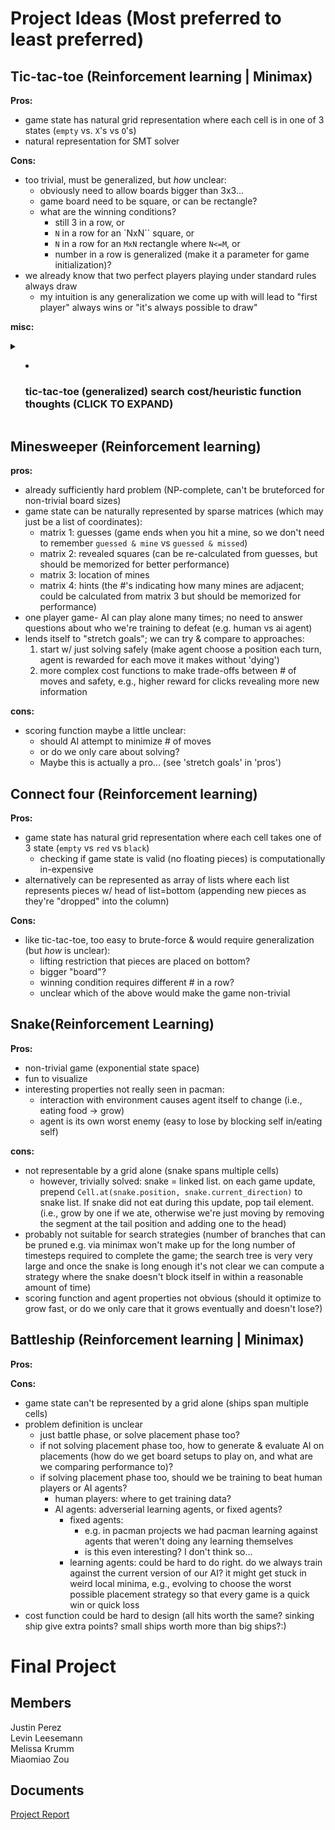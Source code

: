# Project Ideas (Most preferred to least preferred)
## Tic-tac-toe (Reinforcement learning | Minimax)

**Pros:**

* game state has natural grid representation where each cell is in one of 3 states (`empty` vs. `X`'s vs `O`'s)
* natural representation for SMT solver

**Cons:**

* too trivial, must be generalized, but *how* unclear:
  * obviously need to allow boards bigger than 3x3...
  * game board need to be square, or can be rectangle?
  * what are the winning conditions?
    * still 3 in a row, or
    * `N` in a row for an `NxN`` square, or
    * `N` in a row for an `MxN` rectangle where `N<=M`, or
    * number in a row is generalized (make it a parameter for game initialization)?
* we already know that two perfect players playing under standard rules always draw
  * my intuition is any generalization we come up with will lead to "first player" always wins or "it's always possible to draw"

**misc:**

<details>
<summary>
 <ul><li><h3>tic-tac-toe (generalized) search cost/heuristic function thoughts (CLICK TO EXPAND)</h3></li></ul>
</summary>

<strong> design </strong>
unclear depending on generalizations, but for NxN squares requiring N in a row to win, this seems reasonable:

```python
# "winnable combinations": the set of sets in which each subset is a minimal set of positions such that one player owning all of them leads to a non-draw terminal state
#   minimal meaning no element may be removed without changing the win-state
#   e.g., in standard tic-tac-toe, this is the rows, columns, and diagonals; there are 8 winnable combos in total
#   each of these is minimal because e.g. if you only owned the top 2 corners (removed the top middle position) then the top-row combination would no longer be a terminal state

def combos_containing(p: Position):
    """The set of all position combinations that can cause a terminal state."""
    return {c for c in Game.all_minimal_terminal_combinations if p in c}

def gross_points(player: Player):
    """
    Scoring function that optimizes for choosing positions that can win in more than one way.
    """
    # assign the same absolute value for all wins and losses regardless of how "close" the game was
    if lost(player, Game.board):  # losing is the worst possible state; negative infinity points
        return float('-inf')
    if won(player, Game.board):  # winning is best possible state; positive infinity points
        return float('inf')

    points = 0
    for p: Position in player.positions:
        for combo in [c for c in winnable_combinations if p in c]:  # consider each terminal state where P comes into play
            if not any (owned_by_opponent(position) for position in `winnable_combination`):  # no points if opponent blocked you
                points +=1
    return points

def net_score(players: tuple[Player, Player]):
    "zero-sum score suitable for minimax agents"
    return {
        player[0]: gross_points(player[0]) - gross_points(player[1]),
        player[1]: gross_points(player[1]) - gross_points(player[0])
    }
```

<strong> analysis </strong>

So basically, get 1 point for each winning combo that your play contributes to, but only if opponent isn't blocking
Example boards ((2x2) board where N=2 to win)
Gross Score (X): There are 3x winnable combos containing X's only position, so X gets 3 points. 
Gross Score (O): O has no positions, and therefore gets 0 points.
net_score('X'): 3
```
X | 
-----
  |
```

Gross Score: 2 for both players (1x winnable combo starting from (0,0); top-left to top-right is blocked for both players. Both players have 3 potentials combos, where 1 is blocked)
net_score('X'): 0
Suppose X is going next. X needs to decide which position to choose. Either position results in 'infinity' score (win). Both positions are equally good. The agent may break ties arbitrarily.
```
X | O
-----
  |  
```

Using above functions, a time-bounded minimax agent could perform IDS search on the state space to choose the best strategy it can within the time constraint given.

</details>

## Minesweeper (Reinforcement learning)

**pros:**

* already sufficiently hard problem (NP-complete, can't be bruteforced for non-trivial board sizes)
* game state can be naturally represented by sparse matrices (which may just be a list of coordinates):
  * matrix 1: guesses (game ends when you hit a mine, so we don't need to remember `guessed & mine` vs `guessed & missed`)
  * matrix 2: revealed squares (can be re-calculated from guesses, but should be memorized for better performance)
  * matrix 3: location of mines
  * matrix 4: hints (the #'s indicating how many mines are adjacent; could be calculated from matrix 3 but should be memorized for performance)
* one player game- AI can play alone many times; no need to answer questions about who we're training to defeat (e.g. human vs ai agent)
* lends itself to "stretch goals"; we can try & compare to approaches:
  1. start w/ just solving safely (make agent choose a position each turn, agent is rewarded for each move it makes without 'dying')
  2. more complex cost functions to make trade-offs between # of moves and safety, e.g., higher reward for clicks revealing more new information

**cons:**
* scoring function maybe a little unclear:
  * should AI attempt to minimize # of moves
  * or do we only care about solving?
  * Maybe this is actually a pro... (see 'stretch goals' in 'pros')

## Connect four (Reinforcement learning)

**Pros:**

* game state has natural grid representation where each cell takes one of 3 state (`empty` vs `red` vs `black`)
  * checking if game state is valid (no floating pieces) is computationally in-expensive
* alternatively can be represented as array of lists where each list represents pieces w/ head of list=bottom (appending new pieces as they're "dropped" into the column)

**Cons:**

* like tic-tac-toe, too easy to brute-force & would require generalization (but *how* is unclear):
  * lifting restriction that pieces are placed on bottom?
  * bigger "board"?
  * winning condition requires different # in a row?
  * unclear which of the above would make the game non-trivial

## Snake(Reinforcement Learning)

**Pros:**

* non-trivial game (exponential state space)
* fun to visualize
* interesting properties not really seen in pacman:
  * interaction with environment causes agent itself to change (i.e., eating food -> grow)
  * agent is its own worst enemy (easy to lose by blocking self in/eating self)

**cons:**

* not representable by a grid alone (snake spans multiple cells)
  * however, trivially solved: snake = linked list. on each game update, prepend `Cell.at(snake.position, snake.current_direction)` to snake list. If snake did not eat during this update, pop tail element. (i.e., grow by one if we ate, otherwise we're just moving by removing the segment at the tail position and adding one to the head)
* probably not suitable for search strategies (number of branches that can be pruned e.g. via minimax won't make up for the long number of timesteps required to complete the game; the search tree is very very large and once the snake is long enough it's not clear we can compute a strategy where the snake doesn't block itself in within a reasonable amount of time)
* scoring function and agent properties not obvious (should it optimize to grow fast, or do we only care that it grows eventually and doesn't lose?)

## Battleship (Reinforcement learning | Minimax)

**Pros:**

**Cons:**

* game state can't be represented by a grid alone (ships span multiple cells)
* problem definition is unclear
  * just battle phase, or solve placement phase too?
  * if not solving placement phase too, how to generate & evaluate AI on placements (how do we get board setups to play on, and what are we comparing performance to)?
  * if solving placement phase too, should we be training to beat human players or AI agents?
      * human players: where to get training data?
      * AI agents: adverserial learning agents, or fixed agents?
        * fixed agents:
          * e.g. in pacman projects we had pacman learning against agents that weren't doing any learning themselves
          * is this even interesting? I don't think so...
        * learning agents: could be hard to do right. do we always train against the current version of our AI? it might get stuck in weird local minima, e.g., evolving to choose the worst possible placement strategy so that every game is a quick win or quick loss
* cost function could be hard to design (all hits worth the same? sinking ship give extra points? small ships worth more than big ships?:)

# Final Project
## Members
Justin Perez<br>
Levin Leesemann<br>
Melissa Krumm<br>
Miaomiao Zou
## Documents
[Project Report](https://docs.google.com/document/d/14OXp7eeJq8z1no57VwKUTgWbHgY5yk8jf76AjHZQZYQ/edit?usp=sharing)<br>

